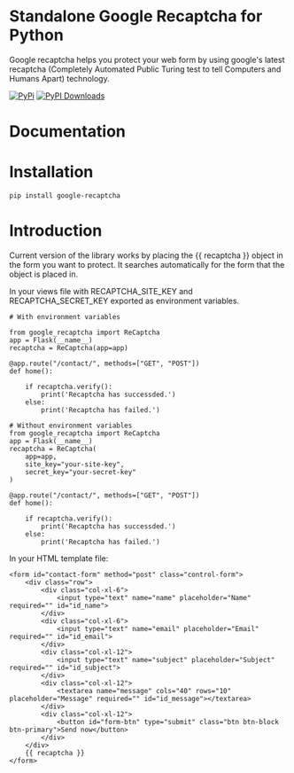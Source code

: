 # Standalone Google Recaptcha for Python
Google recaptcha helps you protect your web form by using google's latest recaptcha 
(Completely Automated Public Turing test to tell Computers and Humans Apart) technology.

[![PyPi](https://github.com/jpraychev/google-recaptcha/actions/workflows/python-publish.yml/badge.svg)](https://github.com/jpraychev/google-recaptcha/actions/workflows/python-publish.yml)
[![PyPI Downloads](https://img.shields.io/pypi/dm/google-recaptcha.svg)](https://pypistats.org/packages/google-recaptcha)

# Documentation

# Installation
```
pip install google-recaptcha
```

# Introduction
Current version of the library works by placing the {{ recaptcha }} object in the form you want to protect. It searches automatically for the form that the object is placed in.

In your views file with RECAPTCHA_SITE_KEY and RECAPTCHA_SECRET_KEY exported as environment variables.

```
# With environment variables

from google_recaptcha import ReCaptcha
app = Flask(__name__)
recaptcha = ReCaptcha(app=app)

@app.route("/contact/", methods=["GET", "POST"])
def home():

    if recaptcha.verify():
        print('Recaptcha has successded.')
    else:
        print('Recaptcha has failed.')
```

```
# Without environment variables
from google_recaptcha import ReCaptcha
app = Flask(__name__)
recaptcha = ReCaptcha(
    app=app,
    site_key="your-site-key",
    secret_key="your-secret-key"
)

@app.route("/contact/", methods=["GET", "POST"])
def home():

    if recaptcha.verify():
        print('Recaptcha has successded.')
    else:
        print('Recaptcha has failed.')
```
In your HTML template file:
```
<form id="contact-form" method="post" class="control-form">
    <div class="row">
        <div class="col-xl-6">
            <input type="text" name="name" placeholder="Name" required="" id="id_name">
        </div>
        <div class="col-xl-6">
            <input type="text" name="email" placeholder="Email" required="" id="id_email">
        </div>
        <div class="col-xl-12">
            <input type="text" name="subject" placeholder="Subject" required="" id="id_subject">
        </div>
        <div class="col-xl-12">
            <textarea name="message" cols="40" rows="10" placeholder="Message" required="" id="id_message"></textarea>
        </div>
        <div class="col-xl-12">
            <button id="form-btn" type="submit" class="btn btn-block btn-primary">Send now</button>
        </div>
    </div>
    {{ recaptcha }}
</form>
```